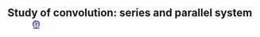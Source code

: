 ## Study of convolution: series and parallel system &nbsp; &nbsp; &nbsp; &nbsp; &nbsp; &nbsp; <img src="images/iitkgp.png" width="3%" />
